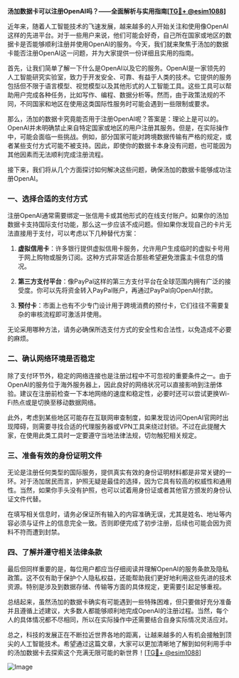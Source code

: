 **汤加数据卡可以注册OpenAI吗？——全面解析与实用指南[[TG💪+ @esim1088](https://t.me/s/esim1088)]**

近年来，随着人工智能技术的飞速发展，越来越多的人开始关注和使用像OpenAI这样的先进平台。对于一些用户来说，他们可能会好奇，自己所在国家或地区的数据卡是否能够顺利注册并使用OpenAI的服务。今天，我们就来聚焦于汤加的数据卡能否注册OpenAI这一问题，并为大家提供一份详细且实用的指南。

首先，让我们简单了解一下什么是OpenAI以及它的服务。OpenAI是一家领先的人工智能研究实验室，致力于开发安全、可靠、有益于人类的技术。它提供的服务包括但不限于语言模型、视觉模型以及其他形式的人工智能工具。这些工具可以帮助用户完成各种任务，比如写作、编程、数据分析等。然而，由于政策法规的不同，不同国家和地区在使用这类国际性服务时可能会遇到一些限制或要求。

那么，汤加的数据卡究竟能否用于注册OpenAI呢？答案是：理论上是可以的。OpenAI并未明确禁止来自特定国家或地区的用户注册其服务。但是，在实际操作中，可能会面临一些挑战。例如，部分国家可能对跨境数据传输有严格的规定，或者某些支付方式可能不被支持。因此，即使你的数据卡本身没有问题，也可能因为其他因素而无法顺利完成注册流程。

接下来，我们将从几个方面探讨如何解决这些问题，确保汤加的数据卡能够成功注册OpenAI。

### 一、选择合适的支付方式

注册OpenAI通常需要绑定一张信用卡或其他形式的在线支付账户。如果你的汤加数据卡支持国际支付功能，那么这一步应该不成问题。但如果你发现自己的卡片无法直接用于支付，可以考虑以下几种替代方案：

1. **虚拟信用卡**：许多银行提供虚拟信用卡服务，允许用户生成临时的虚拟卡号用于网上购物或服务订阅。这种方式非常适合那些希望避免泄露主卡信息的情况。
   
2. **第三方支付平台**：像PayPal这样的第三方支付平台在全球范围内拥有广泛的接受度。你可以先将资金转入PayPal账户，再通过PayPal向OpenAI付款。

3. **预付卡**：市面上也有不少专门设计用于跨境消费的预付卡，它们往往不需要复杂的审核流程即可激活并使用。

无论采用哪种方法，请务必确保所选支付方式的安全性和合法性，以免造成不必要的麻烦。

### 二、确认网络环境是否稳定

除了支付环节外，稳定的网络连接也是注册过程中不可忽视的重要条件之一。由于OpenAI的服务位于海外服务器上，因此良好的网络状况可以直接影响到注册体验。建议在注册前检查一下本地网络的速度和稳定性，必要时还可以尝试更换Wi-Fi热点或是切换至移动数据网络。

此外，考虑到某些地区可能存在互联网审查制度，如果发现访问OpenAI官网时出现障碍，则需要寻找合适的代理服务器或VPN工具来绕过封锁。不过在此提醒大家，在使用此类工具时一定要遵守当地法律法规，切勿触犯相关规定。

### 三、准备有效的身份证明文件

无论是注册任何类型的国际服务，提供真实有效的身份证明材料都是非常关键的一环。对于汤加居民而言，护照无疑是最佳的选择，因为它具有较高的权威性和通用性。当然，如果你手头没有护照，也可以试着用身份证或者其他官方颁发的身份认证文件代替。

在填写相关信息时，请务必保证所有输入的内容准确无误，尤其是姓名、地址等内容必须与证件上的信息完全一致。否则即便完成了初步注册，后续也可能会因为资料不符而遭到封禁。

### 四、了解并遵守相关法律条款

最后但同样重要的是，每位用户都应当仔细阅读并理解OpenAI的服务条款及隐私政策。这不仅有助于保护个人隐私权益，还能帮助我们更好地利用这些先进的技术资源。特别是涉及到数据存储、传输等方面的具体规定，更需要引起足够重视。

总结起来，虽然汤加的数据卡确实有可能遇到一些特殊困难，但只要做好充分准备并且遵循上述建议，大多数人都能够顺利地完成OpenAI的注册过程。当然，每个人的具体情况都不尽相同，所以在实际操作中还需要结合自身实际情况灵活应对。

总之，科技的发展正在不断拉近世界各地的距离，让越来越多的人有机会接触到顶尖的人工智能技术。希望通过这篇文章，大家可以更加清晰地了解到如何利用手中的汤加数据卡去探索这个充满无限可能的新世界！[[TG💪+ @esim1088](https://t.me/s/esim1088)] 

![Image](https://i.postimg.cc/4NQfJmqS/Snipaste-2025-05-13-00-14-12.png)